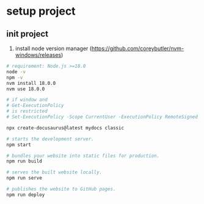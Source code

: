 # setup project

## init project

1. install node version manager (https://github.com/coreybutler/nvm-windows/releases)

```bash
# requirement: Node.js >=18.0
node -v
npm -v
nvm install 18.0.0
nvm use 18.0.0

# if window and 
# Get-ExecutionPolicy
# is restricted
# Set-ExecutionPolicy -Scope CurrentUser -ExecutionPolicy RemoteSigned

npx create-docusaurus@latest mydocs classic

# starts the development server.
npm start

# bundles your website into static files for production.
npm run build

# serves the built website locally.
npm run serve

# publishes the website to GitHub pages.
npm run deploy
```
